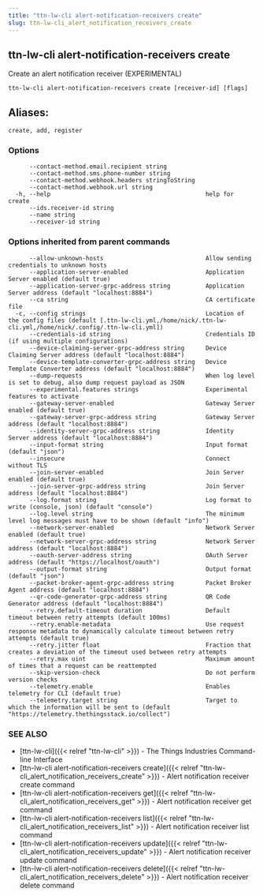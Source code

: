 ```yaml
---
title: "ttn-lw-cli alert-notification-receivers create"
slug: ttn-lw-cli_alert_notification_receivers_create
---
```


## ttn-lw-cli alert-notification-receivers create

Create an alert notification receiver (EXPERIMENTAL)

```
ttn-lw-cli alert-notification-receivers create [receiver-id] [flags]
```

## Aliases:
```
create, add, register
```

### Options
```
      --contact-method.email.recipient string
      --contact-method.sms.phone-number string
      --contact-method.webhook.headers stringToString
      --contact-method.webhook.url string
  -h, --help                                            help for create
      --ids.receiver-id string
      --name string
      --receiver-id string
```

### Options inherited from parent commands

```
      --allow-unknown-hosts                             Allow sending credentials to unknown hosts
      --application-server-enabled                      Application Server enabled (default true)
      --application-server-grpc-address string          Application Server address (default "localhost:8884")
      --ca string                                       CA certificate file
  -c, --config strings                                  Location of the config files (default [.ttn-lw-cli.yml,/home/nick/.ttn-lw-cli.yml,/home/nick/.config/.ttn-lw-cli.yml])
      --credentials-id string                           Credentials ID (if using multiple configurations)
      --device-claiming-server-grpc-address string      Device Claiming Server address (default "localhost:8884")
      --device-template-converter-grpc-address string   Device Template Converter address (default "localhost:8884")
      --dump-requests                                   When log level is set to debug, also dump request payload as JSON
      --experimental.features strings                   Experimental features to activate
      --gateway-server-enabled                          Gateway Server enabled (default true)
      --gateway-server-grpc-address string              Gateway Server address (default "localhost:8884")
      --identity-server-grpc-address string             Identity Server address (default "localhost:8884")
      --input-format string                             Input format (default "json")
      --insecure                                        Connect without TLS
      --join-server-enabled                             Join Server enabled (default true)
      --join-server-grpc-address string                 Join Server address (default "localhost:8884")
      --log.format string                               Log format to write (console, json) (default "console")
      --log.level string                                The minimum level log messages must have to be shown (default "info")
      --network-server-enabled                          Network Server enabled (default true)
      --network-server-grpc-address string              Network Server address (default "localhost:8884")
      --oauth-server-address string                     OAuth Server address (default "https://localhost/oauth")
      --output-format string                            Output format (default "json")
      --packet-broker-agent-grpc-address string         Packet Broker Agent address (default "localhost:8884")
      --qr-code-generator-grpc-address string           QR Code Generator address (default "localhost:8884")
      --retry.default-timeout duration                  Default timeout between retry attempts (default 100ms)
      --retry.enable-metadata                           Use request response metadata to dynamically calculate timeout between retry attempts (default true)
      --retry.jitter float                              Fraction that creates a deviation of the timeout used between retry attempts
      --retry.max uint                                  Maximum amount of times that a request can be reattempted
      --skip-version-check                              Do not perform version checks
      --telemetry.enable                                Enables telemetry for CLI (default true)
      --telemetry.target string                         Target to which the information will be sent to (default "https://telemetry.thethingsstack.io/collect")
```

### SEE ALSO

* [ttn-lw-cli]({{< relref "ttn-lw-cli" >}})	 - The Things Industries Command-line Interface
* [ttn-lw-cli alert-notification-receivers create]({{< relref "ttn-lw-cli_alert_notification_receivers_create" >}})	 - Alert notification receiver create command
* [ttn-lw-cli alert-notification-receivers get]({{< relref "ttn-lw-cli_alert_notification_receivers_get" >}})	 - Alert notification receiver get command
* [ttn-lw-cli alert-notification-receivers list]({{< relref "ttn-lw-cli_alert_notification_receivers_list" >}})	 - Alert notification receiver list command
* [ttn-lw-cli alert-notification-receivers update]({{< relref "ttn-lw-cli_alert_notification_receivers_update" >}})	 - Alert notification receiver update command
* [ttn-lw-cli alert-notification-receivers delete]({{< relref "ttn-lw-cli_alert_notification_receivers_delete" >}})	 - Alert notification receiver delete command
